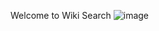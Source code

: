 Welcome to Wiki Search 
![image](https://github.com/user-attachments/assets/0fc7bd28-3793-46de-9e0c-694a190d0e82)
